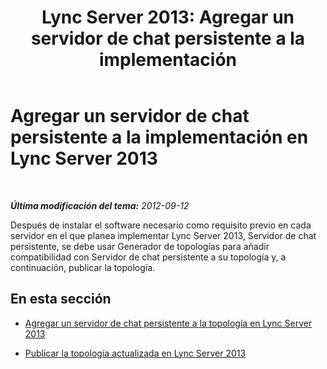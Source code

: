 ﻿---
title: 'Lync Server 2013: Agregar un servidor de chat persistente a la implementación'
TOCTitle: Agregar un servidor de chat persistente a la implementación
ms:assetid: 9ddbbcf9-60bf-4b04-92b9-af7ca66e2362
ms:mtpsurl: https://technet.microsoft.com/es-es/library/JJ205116(v=OCS.15)
ms:contentKeyID: 48276149
ms.date: 01/07/2017
mtps_version: v=OCS.15
ms.translationtype: HT
---

# Agregar un servidor de chat persistente a la implementación en Lync Server 2013

 

_**Última modificación del tema:** 2012-09-12_

Después de instalar el software necesario como requisito previo en cada servidor en el que planea implementar Lync Server 2013, Servidor de chat persistente, se debe usar Generador de topologías para añadir compatibilidad con Servidor de chat persistente a su topología y, a continuación, publicar la topología.

## En esta sección

  - [Agregar un servidor de chat persistente a la topología en Lync Server 2013](lync-server-2013-add-persistent-chat-server-to-the-topology.md)

  - [Publicar la topología actualizada en Lync Server 2013](lync-server-2013-publish-the-updated-topology.md)

